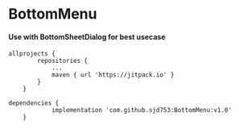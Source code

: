 # BottomMenu

#### Use with BottomSheetDialog for best usecase 

```
allprojects {
		repositories {
			...
			maven { url 'https://jitpack.io' }
		}
	}
```

```
dependencies {
	        implementation 'com.github.sjd753:BottomMenu:v1.0'
	}
```
